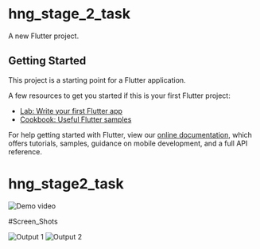# hng_stage_2_task

A new Flutter project.

## Getting Started

This project is a starting point for a Flutter application.

A few resources to get you started if this is your first Flutter project:

- [Lab: Write your first Flutter app](https://flutter.dev/docs/get-started/codelab)
- [Cookbook: Useful Flutter samples](https://flutter.dev/docs/cookbook)

For help getting started with Flutter, view our
[online documentation](https://flutter.dev/docs), which offers tutorials,
samples, guidance on mobile development, and a full API reference.
# hng_stage2_task

![Demo video](https://github.com/toxic-bishop/hng_stage2_tak/blob/main/output.gif)

#Screen_Shots

<img src="https://i.imgur.com/TzaOQZs.png" alt="Output 1"/>

<img src="https://i.imgur.com/i4AzhKq.png" alt="Output 2"/>
